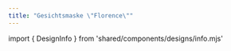 ```yaml
---
title: "Gesichtsmaske \"Florence\""
---
```


import { DesignInfo } from 'shared/components/designs/info.mjs'

<DesignInfo design='florence' docs />

